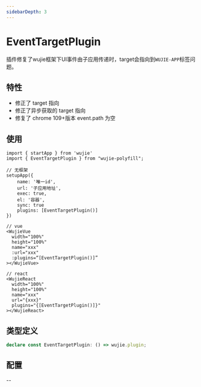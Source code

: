 ```yaml
---
sidebarDepth: 3
---
```


# EventTargetPlugin

插件修复了wujie框架下UI事件由子应用传递时，target会指向到`WUJIE-APP`标签问题。

## 特性

- 修正了 target 指向
- 修正了异步获取的 target 指向
- 修复了 chrome 109+版本 event.path 为空

## 使用

```tsx
import { startApp } from 'wujie'
import { EventTargetPlugin } from "wujie-polyfill";

// 无框架
setupApp({
    name: '唯一id',
    url: '子应用地址',
    exec: true,
    el: '容器',
    sync: true
    plugins: [EventTargetPlugin()]
})

// vue
<WujieVue
  width="100%"
  height="100%"
  name="xxx"
  :url="xxx"
  :plugins=“[EventTargetPlugin()]”
></WujieVue>

// react
<WujieReact
  width="100%"
  height="100%"
  name="xxx"
  url="{xxx}"
  plugins="{[EventTargetPlugin()]}"
></WujieReact>

```



## 类型定义

```ts
declare const EventTargetPlugin: () => wujie.plugin;
```

## 配置
--

